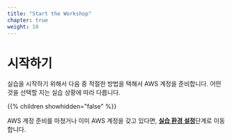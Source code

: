 ```yaml
---
title: "Start the Workshop"
chapter: true
weight: 10
---
```


# 시작하기
실습을 시작하기 위해서 다음 중 적절한 방법을 택해서 AWS 계정을 준비합니다. 어떤 것을 선택할 지는 실습 상황에 따라 다릅니다.

{{% children showhidden="false" %}}

AWS 계정 준비를 마쳤거나 이미 AWS 계정을 갖고 있다면, [**실습 환경 설정**](/15_workspace_setup.html)단계로 이동합니다.